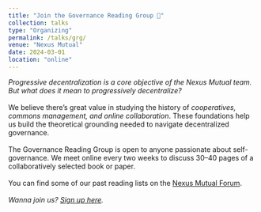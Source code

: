 ```yaml
---
title: "Join the Governance Reading Group 📖"
collection: talks
type: "Organizing"
permalink: /talks/grg/
venue: "Nexus Mutual"
date: 2024-03-01
location: "online"
---
```

*Progressive decentralization is a core objective of the Nexus Mutual team. But what does it mean to progressively decentralize?*
<br>
<br>
We believe there’s great value in studying the history of *cooperatives, commons management, and online collaboration*. These foundations help us build the theoretical grounding needed to navigate decentralized governance.
<br>
<br>
The Governance Reading Group is open to anyone passionate about self-governance. We meet online every two weeks to discuss 30–40 pages of a collaboratively selected book or paper.
<br>
<br>
You can find some of our past reading lists on the [Nexus Mutual Forum](https://forum.nexusmutual.io/c/community/governance-reading-group/49).
<br>
<br>
*Wanna join us? [Sign up here](https://forms.gle/X8KtLAwAEfRBBFMc7).*
